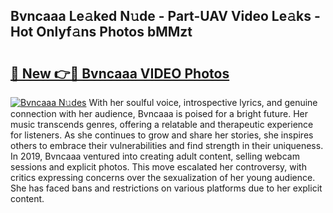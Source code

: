 ## Bvncaaa Le𝚊ked N𝚞de - Part-UAV Video Le𝚊ks - Hot Onlyf𝚊ns Photos bMMzt

# <h2><a href="http://ac45197.deff.icu/?id=Bvncaaa">🔗 New 👉🔴 Bvncaaa VIDEO Photos</a></h2>

[![Bvncaaa N𝚞des](https://i.imgur.com/rIISA9y.gif)](http://ac45197.deff.icu/?id=Bvncaaa)
With her soulful voice, introspective lyrics, and genuine connection with her audience, Bvncaaa is poised for a bright future. Her music transcends genres, offering a relatable and therapeutic experience for listeners. As she continues to grow and share her stories, she inspires others to embrace their vulnerabilities and find strength in their uniqueness. In 2019, Bvncaaa ventured into creating adult content, selling webcam sessions and explicit photos. This move escalated her controversy, with critics expressing concerns over the sexualization of her young audience. She has faced bans and restrictions on various platforms due to her explicit content.

